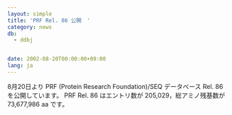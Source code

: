 ```yaml
---
layout: simple
title: 'PRF Rel. 86 公開　'
category: news
db:
  - ddbj


date: 2002-08-20T00:00:00+09:00
lang: ja
---
```


8月20日より PRF (Protein Research Foundation)/SEQ データベース Rel. 86 を公開しています。 PRF Rel. 86 はエントリ数が 205,029，総アミノ残基数が 73,677,986 aa です。

